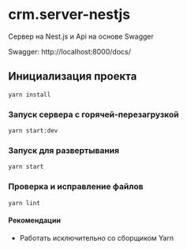 # crm.server-nestjs

Сервер на Nest.js и Api на основе Swagger

Swagger: http://localhost:8000/docs/

## Инициализация проекта

```
yarn install
```

### Запуск сервера с горячей-перезагрузкой

```
yarn start:dev
```

### Запуск для развертывания

```
yarn start
```

### Проверка и исправление файлов

```
yarn lint
```

#### Рекомендации

- Работать исключительно со сборщиком Yarn
